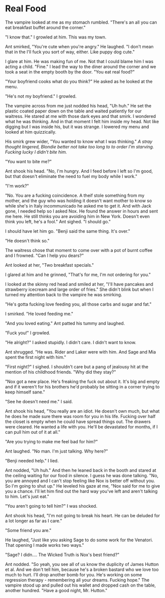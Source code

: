 # Real Food
The vampire looked at me as my stomach rumbled.  "There's an all you can eat breakfast buffet around the corner."

"I know that." I growled at him.  This was my town.

Ant smirked, "You're cute when you're angry."  He laughed.  "I don't mean that in the I'll fuck you sort of way, either.  Like puppy dog cute."

I glare at him.  He was making fun of me.  Not that I could blame him I was acting a child.  "Fine."  I lead the way to the diner around the corner and we took a seat in the empty booth by the door.  "You eat real food?"

"Your boyfriend cooks what do you think?"  He asked as he looked at the menu.

"He's not my boyfriend."  I growled.

The vampire across from me just nodded his head, "Uh huh."  He set the plastic coated paper down on the table and waited patiently for our waitress.  He stared at me with those dark eyes and that smirk.  I wondered what he was thinking.  And in that moment I felt him inside my head.  Not like digging but I was inside his, but it was strange.  I lowered my menu and looked at him quizzically.

His smirk grew wider, "You wanted to know what I was thinking."  _A stray thought lingered, Blondie better not take too long to to order I'm starving.  Fucking lucky I didn't bite him._

"You want to bite me?"

Ant shook his head.  "No, I'm hungry.  And I feed before I left so I'm good, but that doesn't eliminate the need to fuel my body while I work."

"I'm work?"  

"No.  You are a fucking coincidence.  A theif stole something from my mother, and the guy who was holding it doesn't want mother to know so while she's in Italy incommunicado he asked me to get it.  And with Jack gone, I needed help so I asked Nox.  He found the answer in hours and sent me here.  He still thinks you are avoiding him in New York.  Doesn't even think you left, he's a fool."  Ant sighed.   "I should go."

I should have let him go.  "Benji said the same thing.  It's over."

"He doesn't think so."

The waitress chose that moment to come over with a pot of burnt coffee and I frowned.  "Can I help you dears?"

Ant looked at her, "Two breakfast specials."

I glared at him and he grinned, "That's for me, I'm not ordering for you."

I looked at the skinny red head and smiled at her, "I'll have pancakes and strawberry icecream and large order of fries."  She didn't blink but when I turned my attention back to the vampire he was smirking. 

"He's gotta fucking love feeding you, all those carbs and sugar and fat."

I smirked.  "He loved feeding me."

"And you loved eating."  Ant patted his tummy and laughed.

"Fuck you!"  I growled.

"He alright?" I asked stupidly.  I didn't care.  I didn't want to know.

Ant shrugged.  "He was. Rider and Laker were with him.  And Sage and Mia spent the first night with him."

"First night?" I sighed.  I shouldn't care but a pang of jealousy hit at the mention of his childhood friends.  "Why did they stay?"

"Nox got a new place.  He's freaking the fuck out about it.  It's big and empty and if it weren't for his brothers he'd probably be sitting in a corner trying to keep himself sane."

"See he doesn't need me."  I said.

Ant shook his head, "You really are an idiot.  He doesn't own much, but what he does he made sure there was room for you in his life.  Fucking over half the closet is empty when he could have spread things out.  The drawers were cleared.  He wanted a life with you.  He'll be devastated for months, if I can pull him out of it at all."
 
 "Are you trying to make me feel bad for him?"

Ant laughed.  "No man.  I'm just talking.   Why here?"

"Benji needed help."  I lied.  

Ant nodded, "Uh huh."  And then he leaned back in the booth and stared at the ceiling waiting for our food in silence.  I guess he was done talking.  "No, you are annoyed and I can't stop feeling like Nox is better off without you.  So I'm going to shut up."  He leveled his gaze at me, "Nox said for me to give you a chance.  I'll let him find out the hard way you've left and aren't talking to him.  Let's just eat."

"You aren't going to tell him?"  I was shocked.

Ant shook his head, "I'm not going to break his heart.  He can be deluded for a lot longer as far as I care."

"Some friend you are."

He laughed, "Just like you asking Sage to do some work for the Venatori.  That opening I made works two ways."

"Sage?  I didn.... The Wicked Truth is Nox's best friend?"

Ant nodded.  "So yeah, you see all of us know the duplicity of James Hutton et al.  And we don't tell him, because he's a broken bastard who we love too much to hurt.  I'll drop another bomb for you.  He's working on some regression therapy - remembering all your dreams.  Fucking hope."  The vampire stood up and pulled out his wallet and dropped cash on the table, another hundred.  "Have a good night, Mr. Hutton."


<!--stackedit_data:
eyJoaXN0b3J5IjpbLTE5ODA3MjA0MzYsMTgzNzM2OTI2LC04ND
Y3ODg2ODYsLTEyNzExNjY1NTMsLTIwODg3NDY2MTJdfQ==
-->
